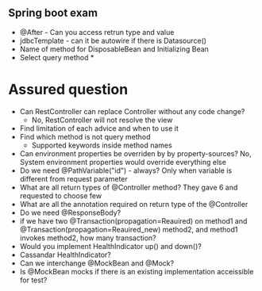 ## Spring boot exam

* @After - Can you access retrun type and value
* jdbcTemplate - can it be autowire if there is Datasource()
* Name of method for DisposableBean and Initializing Bean
* Select query method
  * 

# Assured question

* Can RestController can replace Controller without any code change?
  * No, RestController will not resolve the view
* Find limitation of each advice and when to use it
* Find which method is not query method
  * Supported keywords inside method names
* Can environment properties be overriden by by property-sources?
  No, System environment properties would override everything else
* Do we need @PathVariable("id") - always? Only when variable is different from request parameter
* What are all return types of @Controller method? They gave 6 and requested to choose few
* What are all the annotation required on return type of the @Controller
* Do we need @ResponseBody?
* if we have two @Transaction(propagation=Reauired) on method1 and   @Transaction(propagation=Reauired_new)  method2,  and method1 invokes method2, how many transaction?
* Would you implement HealthIndicator up() and down()?
* Cassandar HealthIndicator?
* Can we interchange @MockBean and @Mock?
* Is @MockBean mocks if there is an existing implementation acceissible for test?